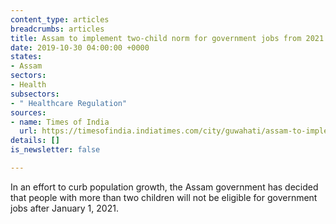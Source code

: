 ```yaml
---
content_type: articles
breadcrumbs: articles
title: Assam to implement two-child norm for government jobs from 2021
date: 2019-10-30 04:00:00 +0000
states:
- Assam
sectors:
- Health
subsectors:
- " Healthcare Regulation"
sources:
- name: Times of India
  url: https://timesofindia.indiatimes.com/city/guwahati/assam-to-implement-two-child-norm-for-government-jobs-from-2021/articleshowprint/71715585.cms
details: []
is_newsletter: false

---
```

In an effort to curb population growth, the Assam government has decided that people with more than two children will not be eligible for government jobs after January 1, 2021.
